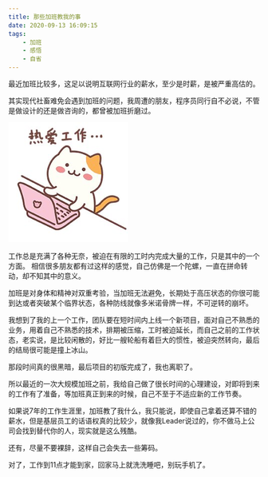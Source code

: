 ```yaml
---
title: 那些加班教我的事
date: 2020-09-13 16:09:15
tags:
    - 加班
    - 感悟
    - 自省
---
```


最近加班比较多，这足以说明互联网行业的薪水，至少是时薪，是被严重高估的。

其实现代社畜难免会遇到加班的问题，我周遭的朋友，程序员同行自不必说，不管是做设计的还是做咨询的，都曾被加班折磨过。

![](/upload_image/love_working.jpg)

工作总是充满了各种无奈，被迫在有限的工时内完成大量的工作，只是其中的一个方面。
相信很多朋友都有过这样的感觉，自己仿佛是一个陀螺，一直在拼命转动，却不知其中的意义。

加班是对身体和精神对双重考验，当加班无法避免，长期处于高压状态的你很可能到达或者突破某个临界状态，各种防线就像多米诺骨牌一样，不可逆转的崩坏。

我想到了我的上一个工作，团队要在短时间内上线一个新项目，面对自己不熟悉的业务，用着自己不熟悉的技术，排期被压缩，工时被迫延长，而自己之前的工作状态，老实说，是比较闲散的，好比一艘轮船有着巨大的惯性，被迫突然转向，最后的结局很可能是撞上冰山。

那段时间真的很黑暗，最后项目的初版完成了，我也离职了。

所以最近的一次大规模加班之前，我给自己做了很长时间的心理建设，对即将到来的工作有了准备，等加班真正到来的时候，自己不至于不适应新的工作节奏。

如果说7年的工作生涯里，加班教了我什么，我只能说，即使自己拿着还算不错的薪水，但是基层员工的话语权真的比较少，就像我Leader说过的，你不做马上公司会找到替代你的人，现实就是这么残酷。

还有，尽量不要裸辞，这样自己会失去一些筹码。

对了，工作到11点才能到家，回家马上就洗洗睡吧，别玩手机了。

